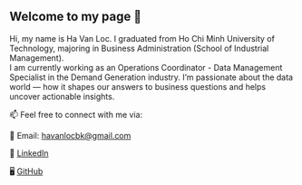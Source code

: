 ## Welcome to my page 👋

Hi, my name is Ha Van Loc. I graduated from Ho Chi Minh University of Technology, majoring in Business Administration (School of Industrial Management).  
I am currently working as an Operations Coordinator - Data Management Specialist in the Demand Generation industry. I’m passionate about the data world — how it shapes our answers to business questions and helps uncover actionable insights.

📫 Feel free to connect with me via:

📧 Email: havanlocbk@gmail.com  

💼 [LinkedIn](https://www.linkedin.com/in/havanlocbk/)  

🖥️ [GitHub](https://github.com/havanlocbk)  


<!--
**havanlocbk/havanlocbk** is a ✨ _special_ ✨ repository because its `README.md` (this file) appears on your GitHub profile.

Here are some ideas to get you started:

- 🔭 I’m currently working on ...
- 🌱 I’m currently learning ...
- 👯 I’m looking to collaborate on ...
- 🤔 I’m looking for help with ...
- 💬 Ask me about ...
- 📫 How to reach me: ...
- 😄 Pronouns: ...
- ⚡ Fun fact: ...
-->
